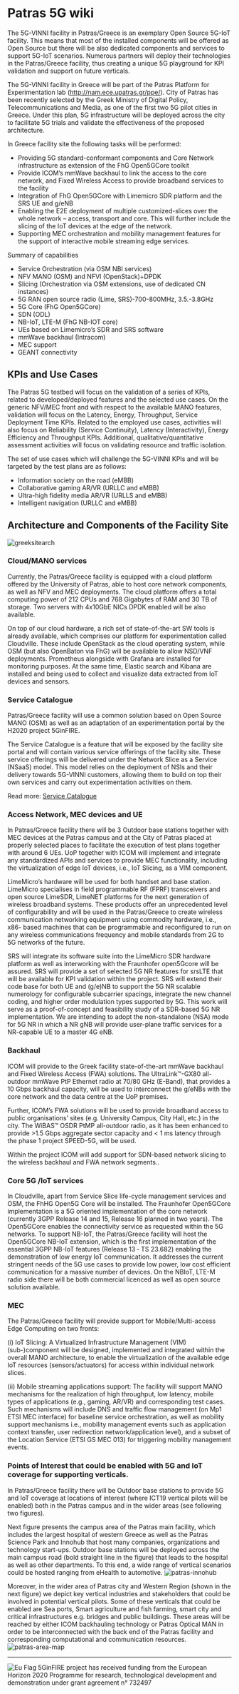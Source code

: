 <!-- TITLE: Home -->
<!-- SUBTITLE: Welcome to Patras 5G Wiki -->

# Patras 5G wiki

The 5G-VINNI facility in Patras/Greece is an exemplary Open Source 5G-IoT facility. This means that most of the installed components will be offered as Open Source but there will be also dedicated components and services to support 5G-IoT scenarios. Numerous partners will deploy their technologies in the Patras/Greece facility, thus creating a unique 5G playground for KPI validation and support on future verticals.

The 5G-VINNI facility in Greece will be part of the Patras Platform for Experimentation lab (http://nam.ece.upatras.gr/ppe/). City of Patras has been recently selected by the Greek Ministry of Digital Policy, Telecommunications and Media, as one of the first two 5G pilot cities in Greece. Under this plan, 5G infrastructure will be deployed across the city to facilitate 5G trials and validate the effectiveness of the proposed architecture.

In Greece facility site the following tasks will be performed:

* Providing 5G standard-conformant components and Core Network infrastructure as extension of the FhG Open5GCore toolkit
* Provide ICOM’s mmWave backhaul to link the access to the core network, and Fixed Wireless Access to provide broadband services to the facility
* Integration of FhG Open5GCore with Limemicro SDR platform and the SRS UE and g/eNB
* Enabling the E2E deployment of multiple customized-slices over the whole network – access, transport and core. This will further include the slicing of the IoT devices at the edge of the network.
* Supporting MEC orchestration and mobility management features for the support of interactive mobile streaming edge services.

 Summary of capabilities

* Service Orchestration (via OSM NBI services)
* NFV MANO (OSM) and NFVI (OpenStack)+DPDK
* Slicing (Orchestration via OSM extensions, use of dedicated CN instances)
* 5G RAN open source radio (Lime, SRS)-700-800MHz, 3.5.-3.8GHz
* 5G Core (FhG Open5GCore)
* SDN (ODL)
* NB-IoT, LTE-M (FhG NB-IOT core)
* UEs based on Limemicro’s SDR and SRS software
* mmWave backhaul (Intracom)
* MEC support
* GEANT connectivity

## KPIs and Use Cases 
The Patras 5G testbed will focus on the validation of a series of KPIs, related to developed/deployed features and the selected use cases. On the generic NFV/MEC front and with respect to the available MANO features, validation will focus on the Latency, Energy, Throughput, Service Deployment Time KPIs. Related to the employed use cases, activities will also focus on Reliability (Service Continuity), Latency (Interactivity), Energy Efficiency and Throughput KPIs. Additional, qualitative/quantitative assessment activities will focus on validating resource and traffic isolation.

The set of use cases which will challenge the 5G-VINNI KPIs and will be targeted by the test plans are as follows:

* Information society on the road (eMBB)
* Collaborative gaming AR/VR (URLLC and eMBB)
* Ultra-high fidelity media AR/VR (URLLS and eMBB)
* Intelligent navigation (URLLC and eMBB)


##  Architecture and Components of the Facility Site 

![greeksitearch](/uploads/images/greece-site.png "greeksitearch")


### Cloud/MANO services

Currently, the Patras/Greece facility is equipped with a cloud platform offered by the University of Patras, able to host core network components, as well as NFV and MEC deployments. The cloud platform offers a total computing power of 212 CPUs and 768 Gigabytes of RAM and 30 TB of storage. Two servers with 4x10GbE NICs DPDK enabled will be also available.

On top of our cloud hardware, a rich set of state-of-the-art SW tools is already available, which comprises our platform for experimentation called Cloudville. These include OpenStack as the cloud operating system, while OSM (but also OpenBaton via FhG) will be available to allow NSD/VNF deployments.  Prometheus alongside with Grafana are installed for monitoring purposes. At the same time, Elastic search and Kibana are installed and being used to collect and visualize data extracted from IoT devices and sensors.


### Service Catalogue

Patras/Greece facility will use a common solution based on Open Source MANO (OSM) as well as an adaptation of an experimentation portal by the H2020 project 5GinFIRE.

The Service Catalogue is a feature that will be exposed by the facility site portal and will contain various service offerings of the facility site. These service offerings will be delivered under the Network Slice as a Service (NSaaS) model. This model relies on the deployment of NSIs and their delivery towards 5G-VINNI customers, allowing them to build on top their own services and carry out experimentation activities on them. 

Read more:
[Service Catalogue](service-catalogue)



### Access Network, MEC devices and UE

In Patras/Greece facility there will be 3 Outdoor base stations together with MEC devices at the Patras campus and at the City of Patras placed at properly selected places to facilitate the execution of test plans together with around 6 UEs. UoP together with ICOM will implement and integrate any standardized APIs and services to provide MEC functionality, including the virtualization of edge IoT devices, i.e., IoT Slicing, as a VIM component.

LimeMicro’s hardware will be used for both handset and base station. LimeMicro specialises in field programmable RF (FPRF) transceivers and open source LimeSDR, LimeNET platforms for the next generation of wireless broadband systems.  These products offer an unprecedented level of configurability and will be used in the Patras/Greece to create wireless communication networking equipment using commodity hardware, i.e., x86- based machines that can be programmable and reconfigured to run on any wireless communications frequency and mobile standards from 2G to 5G networks of the future.

SRS will integrate its software suite into the LimeMicro SDR hardware platform as well as interworking with the Fraunhofer open5Gcore will be assured.  SRS will provide a set of selected 5G NR features for srsLTE that will be available for KPI validation within the project. SRS will extend their code base for both UE and (g/e)NB to support the 5G NR scalable numerology for configurable subcarrier spacings, integrate the new channel coding, and higher order modulation types supported by 5G. This work will serve as a proof-of-concept and feasibility study of a SDR-based 5G NR implementation. We are intending to adopt the non-standalone (NSA) mode for 5G NR in which a NR gNB will provide user-plane traffic services for a NR-capable UE to a master 4G eNB.

### Backhaul

ICOM will provide to the Greek facility state-of-the-art mmWave backhaul and Fixed Wireless Access (FWA) solutions. The UltraLink™-GX80 all-outdoor mmWave PtP Ethernet radio at 70/80 GHz (E-Band), that provides a 10 Gbps backhaul capacity, will be used to interconnect the g/eNBs with the core network and the data centre at the UoP premises.

Further, ICOM’s FWA solutions will be used to provide broadband access to public organisations’ sites (e.g. University Campus, City Hall, etc.) in the city. The WiBAS™ OSDR PtMP all-outdoor radio, as it has been enhanced to provide >1.5 Gbps aggregate sector capacity and < 1 ms latency  through the phase 1 project SPEED-5G, will be used.

Within the project ICOM will add support for SDN-based network slicing to the wireless backhaul and FWA network segments..

 

### Core 5G /IoT services

In Cloudville, apart from Service Slice life-cycle management services and OSM, the FhHG Open5G Core will be installed. The Fraunhofer Open5GCore implementation is a 5G oriented implementation of the core network (currently 3GPP Release 14 and 15, Release 16 planned in two years). The Open5GCore enables the connectivity service as requested within the 5G networks. To support NB-IoT, the Patras/Greece facility will host the Open5GCore NB-IoT extension, which is the first implementation of the essential 3GPP NB-IoT features (Release 13 ‑ TS 23.682) enabling the demonstration of low energy IoT communication. It addresses the current stringent needs of the 5G use cases to provide low power, low cost efficient communication for a massive number of devices. On the NBIoT, LTE-M radio side there will be both commercial licenced as well as open source solution available.

### MEC

The Patras/Greece facility will provide support for Mobile/Multi-access Edge Computing on two fronts:

(i) IoT Slicing: A Virtualized Infrastructure Management (VIM) (sub-)component will be designed, implemented and integrated within the overall MANO architecture, to enable the virtualization of the available edge IoT resources (sensors/actuators) for access within individual network slices.

(ii) Mobile streaming applications support: The facility will support MANO mechanisms for the realization of high throughput, low latency, mobile types of applications (e.g., gaming, AR/VR) and corresponding test cases. Such mechanisms will include DNS and traffic flow management (on Mp1 ETSI MEC interface) for baseline service orchestration, as well as mobility support mechanisms i.e., mobility management events such as application context transfer, user redirection network/application level), and a subset of the Location Service (ETSI GS MEC 013) for triggering mobility management events.


### Points of Interest that could be enabled with 5G and IoT coverage for supporting verticals.

In Patras/Greece facility there will be Outdoor base stations to provide 5G and IoT coverage at locations of interest (where ICT19 vertical pilots will be enabled) both in the Patras campus and in the wider areas (see following two figures).

Next figure presents the campus area of the Patras main facility, which includes the largest hospital of western Greece as well as the Patras Science Park and Innohub that host many companies, organizations and technology start-ups. Outdoor base stations will be deployed across the main campus road (bold straight line in the figure) that leads to the hospital as well as other departments. To this end, a wide range of vertical scenarios could be hosted ranging from eHealth to automotive.
![patras-innohub](/uploads/images/patras-innohub.png "patras-innohub")


Moreover, in the wider area of Patras city and Western Region (shown in the next figure) we depict key vertical industries and stakeholders that could be involved in potential vertical pilots. Some of these verticals that could be enabled are Sea ports, Smart agriculture and fish farming, smart city and critical infrastructures e.g. bridges and public buildings. These areas will be reached by either ICOM backhauling technology or Patras Optical MAN in order to be interconnected with the back end of the Patras facility and corresponding computational and communication resources.
![patras-area-map](/uploads/images/patras-area-map.png "patras-area-map")

-----
![Eu Flag](/uploads/images/eu-flag.png "Eu Flag")
5GinFIRE project has received funding from the European Horizon 2020 Programme for research, technological development and demonstration under grant agreement n° 732497
